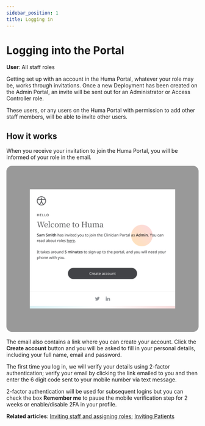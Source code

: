 ```yaml
---
sidebar_position: 1
title: Logging in
---
```

# Logging into the Portal
**User**: All staff roles

Getting set up with an account in the Huma Portal, whatever your role may be, works through invitations. Once a new Deployment has been created on the Admin Portal, an invite will be sent out for an Administrator or Access Controller role.

These users, or any users on the Huma Portal with permission to add other staff members, will be able to invite other users.
## How it works​
When you receive your invitation to join the Huma Portal, you will be informed of your role in the email.

![Welcome Email](./assets/LoggingIn01.png)

The email also contains a link where you can create your account. Click the **Create account** button and you will be asked to fill in your personal details, including your full name, email and password. 

The first time you log in, we will verify your details using 2-factor authentication; verify your email by clicking the link emailed to you and then enter the 6 digit code sent to your mobile number via text message.

2-factor authentication will be used for subsequent logins but you can check the box **Remember me** to pause the mobile verification step for 2 weeks or enable/disable 2FA in your profile.
 
**Related articles**: [Inviting staff and assigning roles](../../clnician-portal/roles-and-permissions/inviting-staff-and-assigning-roles/); [Inviting Patients](../../clnician-portal/roles-and-permissions/inviting-patients)

